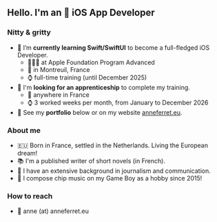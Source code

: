 ## Hello. I'm an  iOS App Developer

### Nitty & gritty
- 🌱 I’m **currently learning Swift/SwiftUI** to become a full-fledged iOS Developer.
  - 👩🏻‍💻 at Apple Foundation Program Advanced
  - 📍 in Montreuil, France
  - ⌚️ full-time training (until December 2025)
- 👀 I'm **looking for an apprenticeship** to complete my training.
  - 📍 anywhere in France
  - ⌚️ 3 worked weeks per month, from January to December 2026
- 💼 See my **portfolio** below or on my website [anneferret.eu](https://anneferret.eu).
 
### About me
- 🇪🇺 Born in France, settled in the Netherlands. Living the European dream!
- 📚 I'm a published writer of short novels (in French).
- 📝 I have an extensive background in journalism and communication.
- 👾 I compose chip music on my Game Boy as a hobby since 2015!

### How to reach
- 📧 anne (at) anneferret.eu
